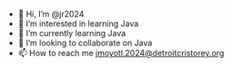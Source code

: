 - 👋 Hi, I’m @jr2024
- 👀 I’m interested in learning Java 
- 🌱 I’m currently learning Java 
- 💞️ I’m looking to collaborate on Java 
- 📫 How to reach me jmoyotl.2024@detroitcristorey.org

<!---
jr2024/jr2024 is a ✨ special ✨ repository because its `README.md` (this file) appears on your GitHub profile.
You can click the Preview link to take a look at your changes.
--->
